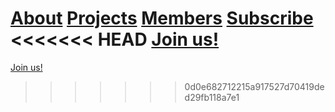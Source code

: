 [About](about)
[Projects](projects)
[Members](members.md)
[Subscribe](https://harker-hackers.herokuapp.com/)
<<<<<<< HEAD
[Join us!](applications)
=======
[Join us!](applications)
>>>>>>> 0d0e682712215a917527d70419ded29fb118a7e1
